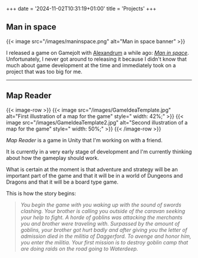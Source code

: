 +++
date = '2024-11-02T10:31:19+01:00'
title = 'Projects'
+++

## Man in space

{{< image src="/images/maninspace.png" alt="Man in space banner" >}}

I released a game on Gamejolt with [Alexandrum](https://sites.google.com/view/alexandrum) a while ago: [_Man in space_](https://sites.google.com/view/man-in-space).
Unfortunately, I never got around to releasing it because I didn't know that 
much about game development at the time and immediately took on a project that was too big for me.

---

## Map Reader

{{< image-row >}}
    {{< image src="/images/GameIdeaTemplate.jpg" alt="First illustration of a map for the game" style=" width: 42%;" >}}
    {{< image src="/images/GameIdeaTemplate2.jpg" alt="Second illustration of a map for the game" style=" width: 50%;" >}}
{{< /image-row >}}

*Map Reader* is a game in Unity that I'm working on with a friend.

It is currently in a very early stage
of development and I'm currently thinking about how the gameplay should work.

What is certain at the moment is that adventure and strategy will be an important part of the game and that it will be in a world of Dungeons and Dragons and that it will be a board type game.

This is how the story begins:

>_You begin the game with you waking up with the sound of swords
clashing. Your brother is calling you outside of the caravan seeking
your help to fight. A horde of goblins was attacking the merchants you
and brother were traveling with. Surpassed by the amount of goblins,
your brother got hurt badly and after giving you the letter of admission
died in the militia of Daggerford. To avenge and honor him, you enter
the militia. Your first mission is to destroy goblin camp that are doing
raids on the road going to Waterdeep._